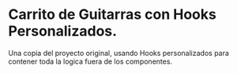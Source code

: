 # Carrito de Guitarras con Hooks Personalizados.

Una copia del proyecto original, usando Hooks personalizados para contener toda la logica fuera de los componentes.
